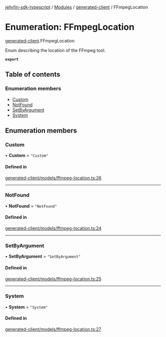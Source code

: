 [jellyfin-sdk-typescript](../README.md) / [Modules](../modules.md) / [generated-client](../modules/generated_client.md) / FFmpegLocation

# Enumeration: FFmpegLocation

[generated-client](../modules/generated_client.md).FFmpegLocation

Enum describing the location of the FFmpeg tool.

**`export`**

## Table of contents

### Enumeration members

- [Custom](generated_client.FFmpegLocation.md#custom)
- [NotFound](generated_client.FFmpegLocation.md#notfound)
- [SetByArgument](generated_client.FFmpegLocation.md#setbyargument)
- [System](generated_client.FFmpegLocation.md#system)

## Enumeration members

### Custom

• **Custom** = `"Custom"`

#### Defined in

[generated-client/models/ffmpeg-location.ts:26](https://github.com/thornbill/jellyfin-sdk-typescript/blob/46678c1/src/generated-client/models/ffmpeg-location.ts#L26)

___

### NotFound

• **NotFound** = `"NotFound"`

#### Defined in

[generated-client/models/ffmpeg-location.ts:24](https://github.com/thornbill/jellyfin-sdk-typescript/blob/46678c1/src/generated-client/models/ffmpeg-location.ts#L24)

___

### SetByArgument

• **SetByArgument** = `"SetByArgument"`

#### Defined in

[generated-client/models/ffmpeg-location.ts:25](https://github.com/thornbill/jellyfin-sdk-typescript/blob/46678c1/src/generated-client/models/ffmpeg-location.ts#L25)

___

### System

• **System** = `"System"`

#### Defined in

[generated-client/models/ffmpeg-location.ts:27](https://github.com/thornbill/jellyfin-sdk-typescript/blob/46678c1/src/generated-client/models/ffmpeg-location.ts#L27)
